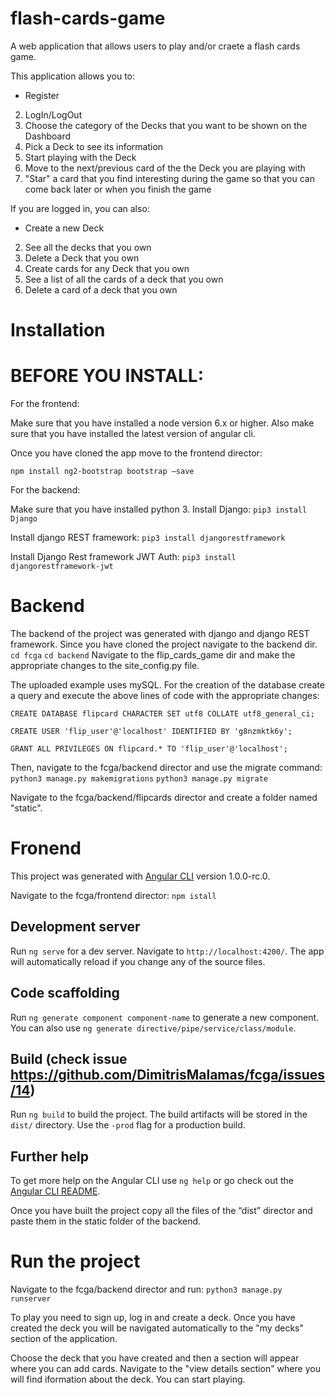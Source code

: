 ﻿# flash-cards-game
A web application that allows users to play and/or craete a flash cards game.

This application allows you to:
-   Register
2. LogIn/LogOut
3. Choose the category of the Decks that you want to be shown on the Dashboard
4. Pick a Deck to see its information 
5. Start playing with the Deck
6. Move to the next/previous card of the the Deck you are playing with
7. "Star" a card that you find interesting during the game so that you can come back later or when you finish the game

If you are logged in, you can also:
-  Create a new Deck
2. See all the decks that you own
3. Delete a Deck that you own
4. Create cards for any Deck that you own
5. See a list of all the cards of a deck that you own
6. Delete a card of a deck that you own 

# Installation

# BEFORE YOU INSTALL:
For the frontend:

Make sure that you have installed a node version 6.x or higher.
Also make sure that you have installed the latest version of angular cli.

Once you have cloned the app move to the frontend director:

`npm install ng2-bootstrap bootstrap –save`

For the backend:

Make sure that you have installed python 3.
Install Django:
`pip3 install Django`

Install django REST framework:
`pip3 install djangorestframework`

Install Django Rest framework JWT Auth:
`pip3 install djangorestframework-jwt`

# Backend

The backend of the project was generated with django and django REST framework.
Since you have cloned the project navigate to the backend dir.
`cd fcga`
`cd backend`
Navigate to the flip_cards_game dir and make the appropriate changes to the site_config.py file.

The uploaded example uses mySQL. For the creation of the database create a query and execute the above lines of code with the appropriate changes:

`CREATE DATABASE flipcard CHARACTER SET utf8 COLLATE utf8_general_ci;`

`CREATE USER 'flip_user'@'localhost' IDENTIFIED BY 'g8nzmktk6y';`

`GRANT ALL PRIVILEGES ON flipcard.* TO 'flip_user'@'localhost';`

Then, navigate to the fcga/backend director and use the migrate command:
`python3 manage.py makemigrations`
`python3 manage.py migrate`


Navigate to the fcga/backend/flipcards director and create a folder named "static". 

# Fronend

This project was generated with [Angular CLI](https://github.com/angular/angular-cli) version 1.0.0-rc.0.

Navigate to the fcga/frontend director:
`npm istall`

## Development server
Run `ng serve` for a dev server. Navigate to `http://localhost:4200/`. The app will automatically reload if you change any of the source files.

## Code scaffolding

Run `ng generate component component-name` to generate a new component. You can also use `ng generate directive/pipe/service/class/module`.

## Build (check issue https://github.com/DimitrisMalamas/fcga/issues/14)

Run `ng build` to build the project. The build artifacts will be stored in the `dist/` directory. Use the `-prod` flag for a production build.


## Further help

To get more help on the Angular CLI use `ng help` or go check out the [Angular CLI README](https://github.com/angular/angular-cli/blob/master/README.md).


Once you have built the project copy all the files of the “dist” director and paste them in the static folder of the backend.


# Run the project
Navigate to the fcga/backend director and run:
`python3 manage.py runserver`

To play you need to sign up, log in and create a deck. Once you have created the deck you will be navigated automatically to the "my decks" section of the application. 

Choose the deck that you have created and then a section will appear where you can add cards. Navigate to the "view details section" where you will find iformation about the deck. You can start playing. 
